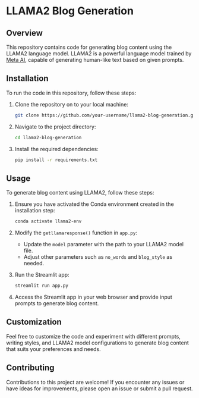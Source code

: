 # LLAMA2 Blog Generation

## Overview

This repository contains code for generating blog content using the LLAMA2 language model. LLAMA2 is a powerful language model trained by [Meta AI](https://meta.com/ai/), capable of generating human-like text based on given prompts.

## Installation

To run the code in this repository, follow these steps:

1. Clone the repository on to your local machine:

   ```bash
   git clone https://github.com/your-username/llama2-blog-generation.git
   ```

2. Navigate to the project directory:

   ```bash
   cd llama2-blog-generation
   ```

3. Install the required dependencies:

   ```bash
   pip install -r requirements.txt
   ```

## Usage

To generate blog content using LLAMA2, follow these steps:

1. Ensure you have activated the Conda environment created in the installation step:

   ```bash
   conda activate llama2-env
   ```

2. Modify the `getllamaresponse()` function in `app.py`:

   - Update the `model` parameter with the path to your LLAMA2 model file.
   - Adjust other parameters such as `no_words` and `blog_style` as needed.

3. Run the Streamlit app:

   ```bash
   streamlit run app.py
   ```

4. Access the Streamlit app in your web browser and provide input prompts to generate blog content.

## Customization

Feel free to customize the code and experiment with different prompts, writing styles, and LLAMA2 model configurations to generate blog content that suits your preferences and needs.

## Contributing

Contributions to this project are welcome! If you encounter any issues or have ideas for improvements, please open an issue or submit a pull request.


